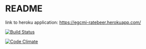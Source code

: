 # README

link to heroku application: https://egcmi-ratebeer.herokuapp.com/
  
[![Build Status](https://travis-ci.org/egcmi/wadror.png)](https://travis-ci.org/egcmi/wadror)
  
[![Code Climate](https://codeclimate.com/github/egcmi/wadror.png)](https://codeclimate.com/github/egcmi/wadror)
